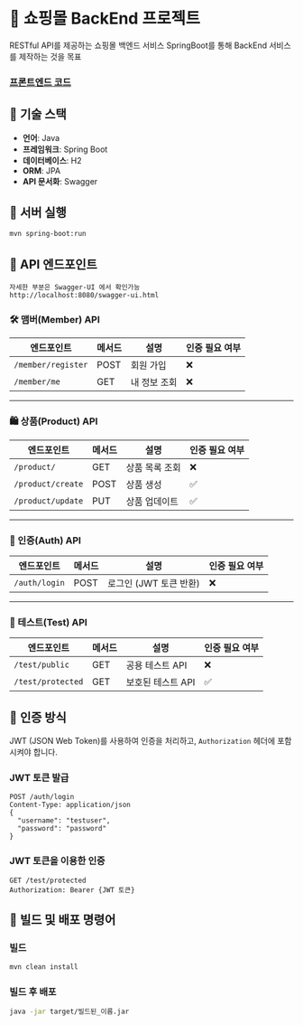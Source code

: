 # 📌 쇼핑몰 BackEnd 프로젝트

RESTful API를 제공하는 쇼핑몰 백엔드 서비스
SpringBoot를 통해 BackEnd 서비스를 제작하는 것을 목표

### [프론트엔드 코드](https://github.com/asa9874/shoppingmall-frontend)

## 📌 기술 스택

- **언어**: Java
- **프레임워크**: Spring Boot
- **데이터베이스**: H2
- **ORM**: JPA
- **API 문서화**: Swagger

## 📍 서버 실행

```sh
mvn spring-boot:run
```

## 📍 API 엔드포인트
```
자세한 부분은 Swagger-UI 에서 확인가능 
http://localhost:8080/swagger-ui.html
```

### 🛠 맴버(Member) API
| 엔드포인트 | 메서드 | 설명 | 인증 필요 여부 |
|------------|--------|------|------|
| `/member/register` | POST | 회원 가입 | ❌ |
| `/member/me` | GET | 내 정보 조회 | ❌ |

---
### 🛍 상품(Product) API
| 엔드포인트 | 메서드 | 설명 | 인증 필요 여부 |
|------------|--------|------|------|
| `/product/` | GET | 상품 목록 조회 | ❌ |
| `/product/create` | POST | 상품 생성 | ✅ |
| `/product/update` | PUT | 상품 업데이트 | ✅ |

---
### 🔑 인증(Auth) API
| 엔드포인트 | 메서드 | 설명 | 인증 필요 여부 |
|------------|--------|------|------|
| `/auth/login` | POST | 로그인 (JWT 토큰 반환) | ❌ |

---
### 🧪 테스트(Test) API 
| 엔드포인트 | 메서드 | 설명 | 인증 필요 여부 |
|------------|--------|------|------|
| `/test/public` | GET | 공용 테스트 API | ❌ |
| `/test/protected` | GET | 보호된 테스트 API | ✅ |


## 📌 인증 방식

JWT (JSON Web Token)를 사용하여 인증을 처리하고,
`Authorization` 헤더에 포함시켜야 합니다.

### JWT 토큰 발급
```http
POST /auth/login
Content-Type: application/json
{
  "username": "testuser",
  "password": "password"
}
```

### JWT 토큰을 이용한 인증

```http
GET /test/protected
Authorization: Bearer {JWT 토큰}
```

## 📌 빌드 및 배포 명령어
### 빌드
```sh
mvn clean install
```
### 빌드 후 배포
```sh
java -jar target/빌드된_이름.jar
```